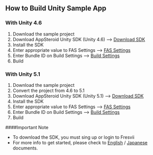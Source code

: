 ## How to Build Unity Sample App


### With Unity 4.6
1. Download the sample project
2. Download AppSteroid Unity SDK (Unity 4.6) --> [Download SDK](https://fresvii.com/downloads)
3. Install the SDK
4. Enter appropriate value to FAS Settings --> [FAS Settings](https://github.com/fresvii/appsteroid-sdk-unity-documents/blob/master/en/GetStarted.md)
5. Enter Bundle ID on Build Settings --> [Build Settings](https://github.com/fresvii/appsteroid-sdk-unity-documents/blob/master/en/GetStarted.md)
6. Build

### With Unity 5.1
1. Download the sample project
2. Convert the project from 4.6 to 5.1
3. Download AppSteroid Unity SDK (Unity 5.1) --> [Download SDK](https://fresvii.com/downloads)
4. Install the SDK
5. Enter appropriate value to FAS Settings --> [FAS Settings](https://github.com/fresvii/appsteroid-sdk-unity-documents/blob/master/en/GetStarted.md)
6. Enter Bundle ID on Build Settings --> [Build Settings](https://github.com/fresvii/appsteroid-sdk-unity-documents/blob/master/en/GetStarted.md)
7. Build

####Important Note
* To download the SDK, you must sing up or login to Fresvii
* For more info to get started, please check to [English](https://github.com/fresvii/appsteroid-sdk-unity-documents/blob/master/en/AppSteroidSDK.md) / [Japanese](https://github.com/fresvii/appsteroid-sdk-unity-documents/blob/master/ja/AppSteroidSDK.md) documents.
